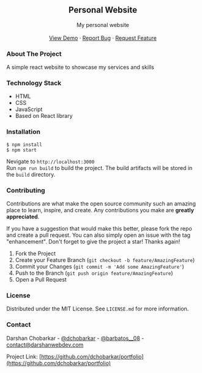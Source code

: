 <div align="center">
  <h2 align="center">Personal Website</h2>

  <p align="center">
    My personal website
    <br />
    <br />
    <a href="https://github.com/dchobarkar/portfolio/">View Demo</a>
    ·
    <a href="https://github.com/dchobarkar/portfolio/issues">Report Bug</a>
    ·
    <a href="https://github.com/dchobarkar/portfolio/issues">Request Feature</a>
  </p>
</div>

### About The Project

A simple react website to showcase my services and skills

### Technology Stack

- HTML
- CSS
- JavaScript
- Based on React library

### Installation

    $ npm install
    $ npm start

Nevigate to `http://localhost:3000`  
 Run `npm run build` to build the project. The build artifacts will be stored in the `build` directory.

### Contributing

Contributions are what make the open source community such an amazing place to learn, inspire, and create. Any contributions you make are **greatly appreciated**.

If you have a suggestion that would make this better, please fork the repo and create a pull request. You can also simply open an issue with the tag "enhancement".
Don't forget to give the project a star! Thanks again!

1. Fork the Project
2. Create your Feature Branch (`git checkout -b feature/AmazingFeature`)
3. Commit your Changes (`git commit -m 'Add some AmazingFeature'`)
4. Push to the Branch (`git push origin feature/AmazingFeature`)
5. Open a Pull Request

### License

Distributed under the MIT License. See `LICENSE.md` for more information.

### Contact

Darshan Chobarkar - [@dchobarkar](https://www.linkedin.com/in/dchobarkar/) - [@barbatos\_\_08](https://twitter.com/barbatos__08) - contact@darshanwebdev.com

Project Link: [https://github.com/dchobarkar/portfolio](https://github.com/dchobarkar/portfolio)

